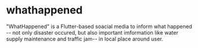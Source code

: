# whathappened
"WhatHappened" is a Flutter-based soacial media to inform what happened -- not only disaster occured, but also important imformation like water supply maintenance and traffic jam-- in local place around user.
